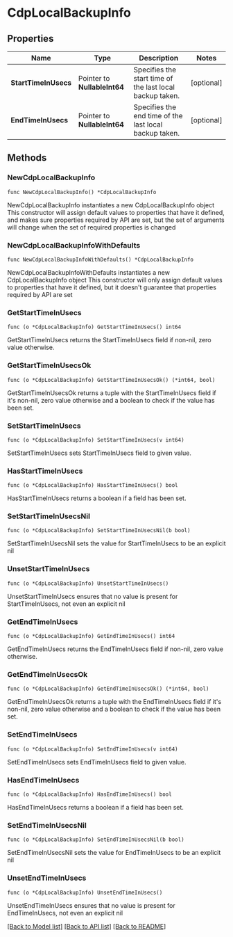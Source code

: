 # CdpLocalBackupInfo

## Properties

Name | Type | Description | Notes
------------ | ------------- | ------------- | -------------
**StartTimeInUsecs** | Pointer to **NullableInt64** | Specifies the start time of the last local backup taken. | [optional] 
**EndTimeInUsecs** | Pointer to **NullableInt64** | Specifies the end time of the last local backup taken. | [optional] 

## Methods

### NewCdpLocalBackupInfo

`func NewCdpLocalBackupInfo() *CdpLocalBackupInfo`

NewCdpLocalBackupInfo instantiates a new CdpLocalBackupInfo object
This constructor will assign default values to properties that have it defined,
and makes sure properties required by API are set, but the set of arguments
will change when the set of required properties is changed

### NewCdpLocalBackupInfoWithDefaults

`func NewCdpLocalBackupInfoWithDefaults() *CdpLocalBackupInfo`

NewCdpLocalBackupInfoWithDefaults instantiates a new CdpLocalBackupInfo object
This constructor will only assign default values to properties that have it defined,
but it doesn't guarantee that properties required by API are set

### GetStartTimeInUsecs

`func (o *CdpLocalBackupInfo) GetStartTimeInUsecs() int64`

GetStartTimeInUsecs returns the StartTimeInUsecs field if non-nil, zero value otherwise.

### GetStartTimeInUsecsOk

`func (o *CdpLocalBackupInfo) GetStartTimeInUsecsOk() (*int64, bool)`

GetStartTimeInUsecsOk returns a tuple with the StartTimeInUsecs field if it's non-nil, zero value otherwise
and a boolean to check if the value has been set.

### SetStartTimeInUsecs

`func (o *CdpLocalBackupInfo) SetStartTimeInUsecs(v int64)`

SetStartTimeInUsecs sets StartTimeInUsecs field to given value.

### HasStartTimeInUsecs

`func (o *CdpLocalBackupInfo) HasStartTimeInUsecs() bool`

HasStartTimeInUsecs returns a boolean if a field has been set.

### SetStartTimeInUsecsNil

`func (o *CdpLocalBackupInfo) SetStartTimeInUsecsNil(b bool)`

 SetStartTimeInUsecsNil sets the value for StartTimeInUsecs to be an explicit nil

### UnsetStartTimeInUsecs
`func (o *CdpLocalBackupInfo) UnsetStartTimeInUsecs()`

UnsetStartTimeInUsecs ensures that no value is present for StartTimeInUsecs, not even an explicit nil
### GetEndTimeInUsecs

`func (o *CdpLocalBackupInfo) GetEndTimeInUsecs() int64`

GetEndTimeInUsecs returns the EndTimeInUsecs field if non-nil, zero value otherwise.

### GetEndTimeInUsecsOk

`func (o *CdpLocalBackupInfo) GetEndTimeInUsecsOk() (*int64, bool)`

GetEndTimeInUsecsOk returns a tuple with the EndTimeInUsecs field if it's non-nil, zero value otherwise
and a boolean to check if the value has been set.

### SetEndTimeInUsecs

`func (o *CdpLocalBackupInfo) SetEndTimeInUsecs(v int64)`

SetEndTimeInUsecs sets EndTimeInUsecs field to given value.

### HasEndTimeInUsecs

`func (o *CdpLocalBackupInfo) HasEndTimeInUsecs() bool`

HasEndTimeInUsecs returns a boolean if a field has been set.

### SetEndTimeInUsecsNil

`func (o *CdpLocalBackupInfo) SetEndTimeInUsecsNil(b bool)`

 SetEndTimeInUsecsNil sets the value for EndTimeInUsecs to be an explicit nil

### UnsetEndTimeInUsecs
`func (o *CdpLocalBackupInfo) UnsetEndTimeInUsecs()`

UnsetEndTimeInUsecs ensures that no value is present for EndTimeInUsecs, not even an explicit nil

[[Back to Model list]](../README.md#documentation-for-models) [[Back to API list]](../README.md#documentation-for-api-endpoints) [[Back to README]](../README.md)


